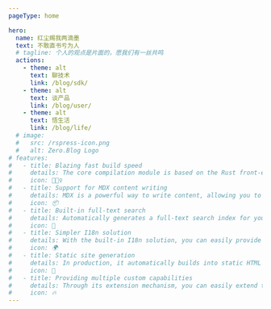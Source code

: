 ```yaml
---
pageType: home

hero:
  name: 红尘赐我两滴墨
  text: 不敢直书亏为人
  # tagline: 个人的观点是片面的，愿我们有一丝共鸣
  actions:
    - theme: alt
      text: 聊技术
      link: /blog/sdk/
    - theme: alt
      text: 谈产品
      link: /blog/user/
    - theme: alt
      text: 悟生活
      link: /blog/life/
  # image:
  #   src: /rspress-icon.png
  #   alt: Zero.Blog Logo
# features:
#   - title: Blazing fast build speed
#     details: The core compilation module is based on the Rust front-end toolchain, providing a more ultimate development experience.
#     icon: 🏃🏻‍♀️
#   - title: Support for MDX content writing
#     details: MDX is a powerful way to write content, allowing you to use React components in Markdown.
#     icon: 📦
#   - title: Built-in full-text search
#     details: Automatically generates a full-text search index for you during construction, providing out-of-the-box full-text search capabilities.
#     icon: 🎨
#   - title: Simpler I18n solution
#     details: With the built-in I18n solution, you can easily provide multi-language support for documents or components.
#     icon: 🌍
#   - title: Static site generation
#     details: In production, it automatically builds into static HTML files, which can be easily deployed anywhere.
#     icon: 🌈
#   - title: Providing multiple custom capabilities
#     details: Through its extension mechanism, you can easily extend theme UI and build process.
#     icon: 🔥
---
```

